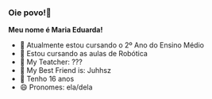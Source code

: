 ### Oie povo!👋
 **Meu nome é Maria Eduarda!**
- 🔭 Atualmente estou cursando o 2º Ano do Ensino Médio
- 🌱 Estou cursando as aulas de Robótica
- 🤔 My Teatcher: ???
- 👯 My Best Friend is: Juhhsz
- 💬 Tenho 16 anos
- 😄 Pronomes: ela/dela
